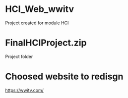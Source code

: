 # HCI_Web_wwitv
Project created for module HCI

# FinalHCIProject.zip
Project folder

# Choosed website to redisgn
https://wwitv.com/
